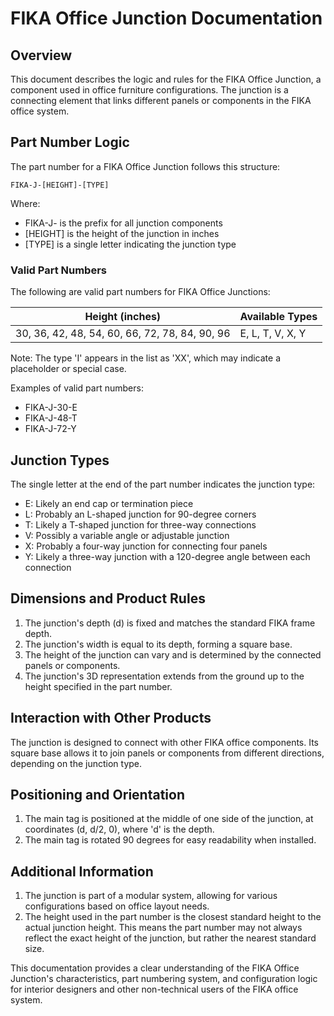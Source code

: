 # FIKA Office Junction Documentation

## Overview

This document describes the logic and rules for the FIKA Office Junction, a component used in office furniture configurations. The junction is a connecting element that links different panels or components in the FIKA office system.

## Part Number Logic

The part number for a FIKA Office Junction follows this structure:

```
FIKA-J-[HEIGHT]-[TYPE]
```

Where:
- FIKA-J- is the prefix for all junction components
- [HEIGHT] is the height of the junction in inches
- [TYPE] is a single letter indicating the junction type

### Valid Part Numbers

The following are valid part numbers for FIKA Office Junctions:

| Height (inches) | Available Types |
|-----------------|-----------------|
| 30, 36, 42, 48, 54, 60, 66, 72, 78, 84, 90, 96 | E, L, T, V, X, Y |

Note: The type 'I' appears in the list as 'XX', which may indicate a placeholder or special case.

Examples of valid part numbers:
- FIKA-J-30-E
- FIKA-J-48-T
- FIKA-J-72-Y

## Junction Types

The single letter at the end of the part number indicates the junction type:

- E: Likely an end cap or termination piece
- L: Probably an L-shaped junction for 90-degree corners
- T: Likely a T-shaped junction for three-way connections
- V: Possibly a variable angle or adjustable junction
- X: Probably a four-way junction for connecting four panels
- Y: Likely a three-way junction with a 120-degree angle between each connection

## Dimensions and Product Rules

1. The junction's depth (d) is fixed and matches the standard FIKA frame depth.
2. The junction's width is equal to its depth, forming a square base.
3. The height of the junction can vary and is determined by the connected panels or components.
4. The junction's 3D representation extends from the ground up to the height specified in the part number.

## Interaction with Other Products

The junction is designed to connect with other FIKA office components. Its square base allows it to join panels or components from different directions, depending on the junction type.

## Positioning and Orientation

1. The main tag is positioned at the middle of one side of the junction, at coordinates (d, d/2, 0), where 'd' is the depth.
2. The main tag is rotated 90 degrees for easy readability when installed.

## Additional Information

1. The junction is part of a modular system, allowing for various configurations based on office layout needs.
2. The height used in the part number is the closest standard height to the actual junction height. This means the part number may not always reflect the exact height of the junction, but rather the nearest standard size.

This documentation provides a clear understanding of the FIKA Office Junction's characteristics, part numbering system, and configuration logic for interior designers and other non-technical users of the FIKA office system.